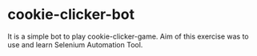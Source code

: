 # cookie-clicker-bot
It is a simple bot to play cookie-clicker-game.
Aim of this exercise was to use and learn Selenium Automation Tool.
